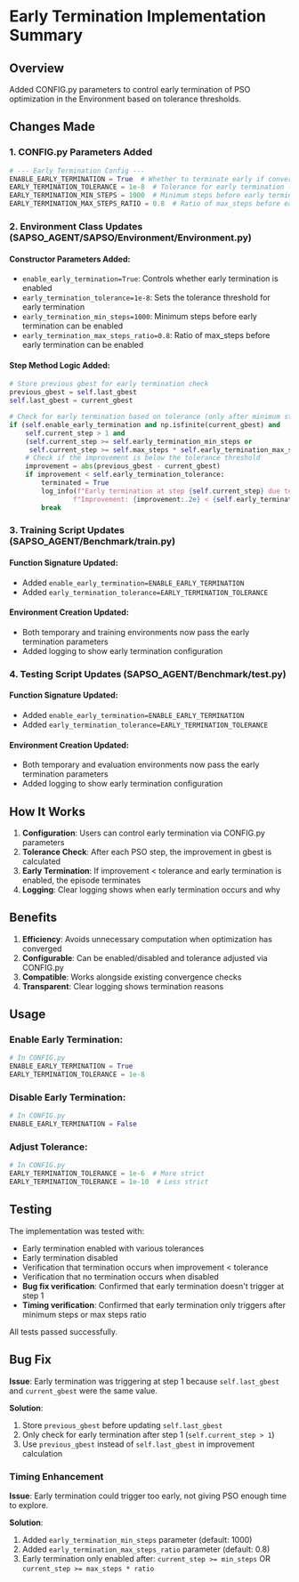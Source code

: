 # Early Termination Implementation Summary

## Overview
Added CONFIG.py parameters to control early termination of PSO optimization in the Environment based on tolerance thresholds.

## Changes Made

### 1. CONFIG.py Parameters Added
```python
# --- Early Termination Config ---
ENABLE_EARLY_TERMINATION = True  # Whether to terminate early if convergence tolerance is reached
EARLY_TERMINATION_TOLERANCE = 1e-8  # Tolerance for early termination (same as convergence_threshold_gbest)
EARLY_TERMINATION_MIN_STEPS = 1000  # Minimum steps before early termination can be enabled
EARLY_TERMINATION_MAX_STEPS_RATIO = 0.8  # Ratio of max_steps before early termination can be enabled
```

### 2. Environment Class Updates (SAPSO_AGENT/SAPSO/Environment/Environment.py)

#### Constructor Parameters Added:
- `enable_early_termination=True`: Controls whether early termination is enabled
- `early_termination_tolerance=1e-8`: Sets the tolerance threshold for early termination
- `early_termination_min_steps=1000`: Minimum steps before early termination can be enabled
- `early_termination_max_steps_ratio=0.8`: Ratio of max_steps before early termination can be enabled

#### Step Method Logic Added:
```python
# Store previous gbest for early termination check
previous_gbest = self.last_gbest
self.last_gbest = current_gbest

# Check for early termination based on tolerance (only after minimum steps or max steps ratio reached)
if (self.enable_early_termination and np.isfinite(current_gbest) and 
    self.current_step > 1 and 
    (self.current_step >= self.early_termination_min_steps or 
     self.current_step >= self.max_steps * self.early_termination_max_steps_ratio)):
    # Check if the improvement is below the tolerance threshold
    improvement = abs(previous_gbest - current_gbest)
    if improvement < self.early_termination_tolerance:
        terminated = True
        log_info(f"Early termination at step {self.current_step} due to tolerance threshold. "
                f"Improvement: {improvement:.2e} < {self.early_termination_tolerance:.2e}", module_name)
        break
```

### 3. Training Script Updates (SAPSO_AGENT/Benchmark/train.py)

#### Function Signature Updated:
- Added `enable_early_termination=ENABLE_EARLY_TERMINATION`
- Added `early_termination_tolerance=EARLY_TERMINATION_TOLERANCE`

#### Environment Creation Updated:
- Both temporary and training environments now pass the early termination parameters
- Added logging to show early termination configuration

### 4. Testing Script Updates (SAPSO_AGENT/Benchmark/test.py)

#### Function Signature Updated:
- Added `enable_early_termination=ENABLE_EARLY_TERMINATION`
- Added `early_termination_tolerance=EARLY_TERMINATION_TOLERANCE`

#### Environment Creation Updated:
- Both temporary and evaluation environments now pass the early termination parameters
- Added logging to show early termination configuration

## How It Works

1. **Configuration**: Users can control early termination via CONFIG.py parameters
2. **Tolerance Check**: After each PSO step, the improvement in gbest is calculated
3. **Early Termination**: If improvement < tolerance and early termination is enabled, the episode terminates
4. **Logging**: Clear logging shows when early termination occurs and why

## Benefits

1. **Efficiency**: Avoids unnecessary computation when optimization has converged
2. **Configurable**: Can be enabled/disabled and tolerance adjusted via CONFIG.py
3. **Compatible**: Works alongside existing convergence checks
4. **Transparent**: Clear logging shows termination reasons

## Usage

### Enable Early Termination:
```python
# In CONFIG.py
ENABLE_EARLY_TERMINATION = True
EARLY_TERMINATION_TOLERANCE = 1e-8
```

### Disable Early Termination:
```python
# In CONFIG.py
ENABLE_EARLY_TERMINATION = False
```

### Adjust Tolerance:
```python
# In CONFIG.py
EARLY_TERMINATION_TOLERANCE = 1e-6  # More strict
EARLY_TERMINATION_TOLERANCE = 1e-10  # Less strict
```

## Testing

The implementation was tested with:
- Early termination enabled with various tolerances
- Early termination disabled
- Verification that termination occurs when improvement < tolerance
- Verification that no termination occurs when disabled
- **Bug fix verification**: Confirmed that early termination doesn't trigger at step 1
- **Timing verification**: Confirmed that early termination only triggers after minimum steps or max steps ratio

All tests passed successfully.

## Bug Fix

**Issue**: Early termination was triggering at step 1 because `self.last_gbest` and `current_gbest` were the same value.

**Solution**: 
1. Store `previous_gbest` before updating `self.last_gbest`
2. Only check for early termination after step 1 (`self.current_step > 1`)
3. Use `previous_gbest` instead of `self.last_gbest` in improvement calculation

### **Timing Enhancement**
**Issue**: Early termination could trigger too early, not giving PSO enough time to explore.

**Solution**:
1. Added `early_termination_min_steps` parameter (default: 1000)
2. Added `early_termination_max_steps_ratio` parameter (default: 0.8)
3. Early termination only enabled after: `current_step >= min_steps` OR `current_step >= max_steps * ratio` 